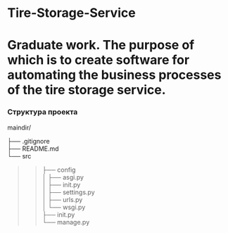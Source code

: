 # Tire-Storage-Service
Graduate work. The purpose of which is to create software for automating the business processes of the tire storage service.
=======

### Структура проекта
maindir/

├── .gitignore  
├── README.md  
└── src  
>> ├── config  
    │   ├── asgi.py  
    │   ├── init.py  
    │   ├── settings.py  
    │   ├── urls.py  
    │   └── wsgi.py  
    ├── init.py  
    └── manage.py  
